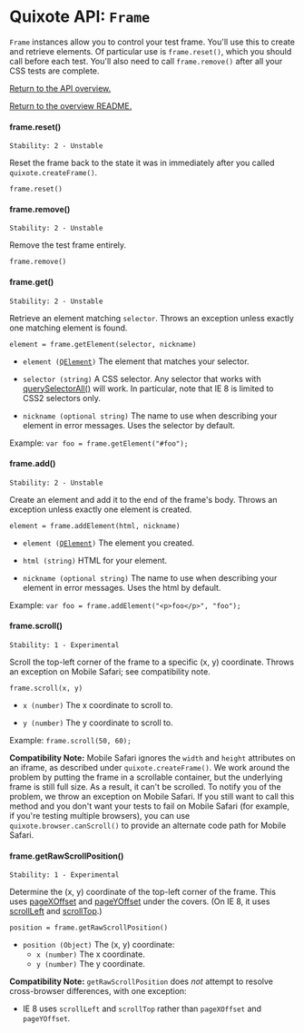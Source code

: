 # Quixote API: `Frame`

`Frame` instances allow you to control your test frame. You'll use this to create and retrieve elements. Of particular use is `frame.reset()`, which you should call before each test. You'll also need to call `frame.remove()` after all your CSS tests are complete.

[Return to the API overview.](api.md)

[Return to the overview README.](../README.md)


#### frame.reset()

```
Stability: 2 - Unstable
```

Reset the frame back to the state it was in immediately after you called `quixote.createFrame()`.

`frame.reset()`


#### frame.remove()

```
Stability: 2 - Unstable
```

Remove the test frame entirely.

`frame.remove()`


#### frame.get()

```
Stability: 2 - Unstable
```

Retrieve an element matching `selector`. Throws an exception unless exactly one matching element is found.

`element = frame.getElement(selector, nickname)`

* `element (`[`QElement`](QElement.md)`)` The element that matches your selector.

* `selector (string)` A CSS selector. Any selector that works with [querySelectorAll()](https://developer.mozilla.org/en-US/docs/Web/API/Document.querySelectorAll) will work. In particular, note that IE 8 is limited to CSS2 selectors only.

* `nickname (optional string)` The name to use when describing your element in error messages. Uses the selector by default.

Example: `var foo = frame.getElement("#foo");`


#### frame.add()

```
Stability: 2 - Unstable
```

Create an element and add it to the end of the frame's body. Throws an exception unless exactly one element is created.

`element = frame.addElement(html, nickname)`

* `element (`[`QElement`](QElement.md)`)` The element you created.

* `html (string)` HTML for your element.

* `nickname (optional string)` The name to use when describing your element in error messages. Uses the html by default.

Example: `var foo = frame.addElement("<p>foo</p>", "foo");`


#### frame.scroll()

```
Stability: 1 - Experimental
```

Scroll the top-left corner of the frame to a specific (x, y) coordinate. Throws an exception on Mobile Safari; see compatibility note.

`frame.scroll(x, y)`

* `x (number)` The x coordinate to scroll to.

* `y (number)` The y coordinate to scroll to.

Example: `frame.scroll(50, 60);`

**Compatibility Note:** Mobile Safari ignores the `width` and `height` attributes on an iframe, as described under `quixote.createFrame()`. We work around the problem by putting the frame in a scrollable container, but the underlying frame is still full size. As a result, it can't be scrolled. To notify you of the problem, we throw an exception on Mobile Safari. If you still want to call this method and you don't want your tests to fail on Mobile Safari (for example, if you're testing multiple browsers), you can use `quixote.browser.canScroll()` to provide an alternate code path for Mobile Safari.


#### frame.getRawScrollPosition()

```
Stability: 1 - Experimental
```

Determine the (x, y) coordinate of the top-left corner of the frame. This uses [pageXOffset](https://developer.mozilla.org/en-US/docs/Web/API/Window.scrollX) and [pageYOffset](https://developer.mozilla.org/en-US/docs/Web/API/Window.scrollY) under the covers. (On IE 8, it uses [scrollLeft](http://msdn.microsoft.com/en-us/library/ie/ms534617%28v=vs.85%29.aspx) and [scrollTop](http://msdn.microsoft.com/en-us/library/ie/ms534618%28v=vs.85%29.aspx).)

`position = frame.getRawScrollPosition()`

* `position (Object)` The (x, y) coordinate:
  * `x (number)` The x coordinate.
  * `y (number)` The y coordinate.

**Compatibility Note:** `getRawScrollPosition` does *not* attempt to resolve cross-browser differences, with one exception:

* IE 8 uses `scrollLeft` and `scrollTop` rather than `pageXOffset` and `pageYOffset`.


